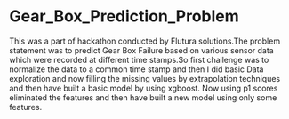 # Gear_Box_Prediction_Problem
This was a part of hackathon conducted by Flutura solutions.The problem statement was to predict Gear Box Failure based on various sensor data which were recorded at different time stamps.So first challenge was to normalize the data to a common time stamp and then I did basic Data exploration and now filling the missing values by extrapolation techniques and then have built a basic model by using xgboost. Now using p1 scores eliminated the features and then have built a new model using only some features.
